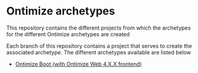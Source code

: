 # Ontimize archetypes

This repository contains the different projects from which the archetypes for the different Ontimize archetypes are created

Each branch of this repository contains a project that serves to create the associated archetype. The different archetypes available are listed below

-   [Ontimize Boot (with Ontimize Web 4.X.X frontend)](https://github.com/ontimize/ontimize-archetypes/tree/ontimize-boot)
